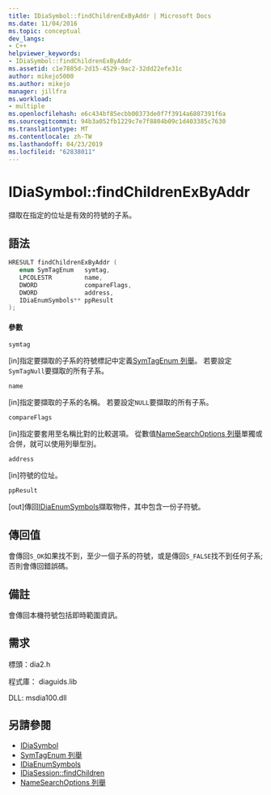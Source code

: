 ```yaml
---
title: IDiaSymbol::findChildrenExByAddr | Microsoft Docs
ms.date: 11/04/2016
ms.topic: conceptual
dev_langs:
- C++
helpviewer_keywords:
- IDiaSymbol::findChildrenExByAddr
ms.assetid: c1e7885d-2d15-4529-9ac2-32dd22efe31c
author: mikejo5000
ms.author: mikejo
manager: jillfra
ms.workload:
- multiple
ms.openlocfilehash: e6c434bf85ecbb00373de0f7f3914a6807391f6a
ms.sourcegitcommit: 94b3a052fb1229c7e7f8804b09c1d403385c7630
ms.translationtype: MT
ms.contentlocale: zh-TW
ms.lasthandoff: 04/23/2019
ms.locfileid: "62838011"
---
```

# <a name="idiasymbolfindchildrenexbyaddr"></a>IDiaSymbol::findChildrenExByAddr
擷取在指定的位址是有效的符號的子系。

## <a name="syntax"></a>語法

```C++
HRESULT findChildrenExByAddr ( 
   enum SymTagEnum   symtag,
   LPCOLESTR         name,
   DWORD             compareFlags,
   DWORD             address,
   IDiaEnumSymbols** ppResult
);
```

#### <a name="parameters"></a>參數
 `symtag`

[in]指定要擷取的子系的符號標記中定義[SymTagEnum 列舉](../../debugger/debug-interface-access/symtagenum.md)。 若要設定`SymTagNull`要擷取的所有子系。

 `name`

[in]指定要擷取的子系的名稱。 若要設定`NULL`要擷取的所有子系。

 `compareFlags`

[in]指定要套用至名稱比對的比較選項。 從數值[NameSearchOptions 列舉](../../debugger/debug-interface-access/namesearchoptions.md)單獨或合併，就可以使用列舉型別。

 `address`

[in]符號的位址。

 `ppResult`

[out]傳回[IDiaEnumSymbols](../../debugger/debug-interface-access/idiaenumsymbols.md)擷取物件，其中包含一份子符號。

## <a name="return-value"></a>傳回值
 會傳回`S_OK`如果找不到，至少一個子系的符號，或是傳回`S_FALSE`找不到任何子系; 否則會傳回錯誤碼。

## <a name="remarks"></a>備註
 會傳回本機符號包括即時範圍資訊。

## <a name="requirements"></a>需求
 標頭：dia2.h

 程式庫： diaguids.lib

 DLL: msdia100.dll

## <a name="see-also"></a>另請參閱
- [IDiaSymbol](../../debugger/debug-interface-access/idiasymbol.md)
- [SymTagEnum 列舉](../../debugger/debug-interface-access/symtagenum.md)
- [IDiaEnumSymbols](../../debugger/debug-interface-access/idiaenumsymbols.md)
- [IDiaSession::findChildren](../../debugger/debug-interface-access/idiasession-findchildren.md)
- [NameSearchOptions 列舉](../../debugger/debug-interface-access/namesearchoptions.md)